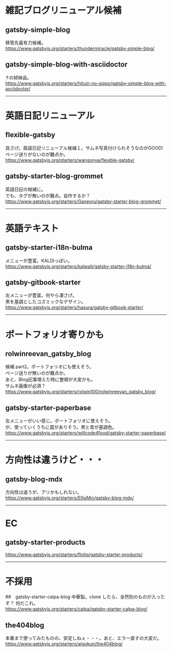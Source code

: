 # 雑記ブログリニューアル候補

## gatsby-simple-blog
移管先最有力候補。  
https://www.gatsbyjs.org/starters/thundermiracle/gatsby-simple-blog/

## gatsby-simple-blog-with-asciidoctor
↑の姉妹品。  
https://www.gatsbyjs.org/starters/hituzi-no-sippo/gatsby-simple-blog-with-asciidoctor/

____________________________________________________________________________
# 英語日記リニューアル

## flexible-gatsby
良さげ。英語日記リニューアル候補１。サムネ写真付けられそうなのがGOOD!  
ページ送りがないのが難点か。  
https://www.gatsbyjs.org/starters/wangonya/flexible-gatsby/

## gatsby-starter-blog-grommet
英語日記の候補に。  
でも、タグが無いのが難点。自作するか？  
https://www.gatsbyjs.org/starters/Ganevru/gatsby-starter-blog-grommet/

____________________________________________________________________________
# 英語テキスト

## gatsby-starter-i18n-bulma
メニューが豊富。KALDIっぽい。  
https://www.gatsbyjs.org/starters/kalwalt/gatsby-starter-i18n-bulma/


## gatsby-gitbook-starter
左メニューが豊富。何やら凄さげ。  
黒を基調としたコズミックなデザイン。  
https://www.gatsbyjs.org/starters/hasura/gatsby-gitbook-starter/

____________________________________________________________________________
# ポートフォリオ寄りかも

## rolwinreevan_gatsby_blog
候補 part2。ポートフォリオにも使えそう。  
ページ送りが無いのが難点か。  
あと、Blog記事増えた時に整頓が大変かも。  
サムネ画像が必須？  
https://www.gatsbyjs.org/starters/rolwin100/rolwinreevan_gatsby_blog/


## gatsby-starter-paperbase
左メニューがいい感じ。ポートフォリオに使えそう。  
が、使っていくうちに罠がありそう。黒と青が基調色。  
https://www.gatsbyjs.org/starters/willcode4food/gatsby-starter-paperbase/

____________________________________________________________________________
# 方向性は違うけど・・・

## gatsby-blog-mdx
方向性は違うが、アリかもしれない。  
https://www.gatsbyjs.org/starters/EllisMin/gatsby-blog-mdx/

____________________________________________________________________________
# EC

## gatsby-starter-products
https://www.gatsbyjs.org/starters/flotiq/gatsby-starter-products/

____________________________________________________________________________
# 不採用

##　gatsby-starter-calpa-blog
中華製。clone したら、全然別のものが入ったぞ？ 何だこれ。  
https://www.gatsbyjs.org/starters/calpa/gatsby-starter-calpa-blog/

## the404blog
本番まで使ってみたものの、安定しねぇ・・・。あと、エラー直すの大変だ。  
https://www.gatsbyjs.org/starters/algokun/the404blog/


